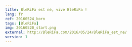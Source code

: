 ```yaml
---
title: BleRiFa est né, vive BleRiFa !
lang: fr
ref: 20160524_born
tags: [BleRiFa]
img: 20160520_start.png
external: http://BleRiFa.com/2016/05/24/BleRiFa_est_ne/
version: 1
---
```

